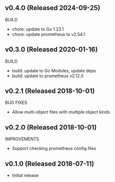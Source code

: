 ## v0.4.0 (Released 2024-09-25)

BUILD

- chore: update to Go 1.23.1
- chore: update prometheus to v2.54.1

## v0.3.0 (Released 2020-01-16)

BUILD

- build: update to Go Modules, update deps
- build: update to prometheus v2.12.0

## v0.2.1 (Released 2018-10-01)

BUG FIXES

- Allow multi-object files with multiple object kinds

## v0.2.0 (Released 2018-10-01)

IMPROVEMENTS

- Support checking prometheus config files

## v0.1.0 (Released 2018-07-11)

- Initial release
